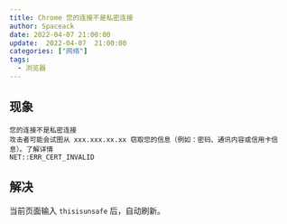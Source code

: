 ```yaml
---
title: Chrome 您的连接不是私密连接
author: Spaceack
date: 2022-04-07 21:00:00
update:  2022-04-07  21:00:00
categories: ["网络"]
tags: 
  - 浏览器
---
```

## 现象
```
您的连接不是私密连接
攻击者可能会试图从 xxx.xxx.xx.xx 窃取您的信息（例如：密码、通讯内容或信用卡信息）。了解详情
NET::ERR_CERT_INVALID
```
## 解决
当前页面输入 `thisisunsafe` 后，自动刷新。